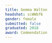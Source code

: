 ```yaml
---
title: Gemma Walton
headshot: scWWbf6
gender: female
submitted: false
graduated: 2018
award: Commendation
---
```

